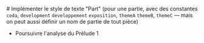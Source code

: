*#* Implémenter le style de texte "Part" (pour une partie, avec des constantes `coda`, `development` `developpement` `exposition`, `themeA` `themeB`, `themeC` — mais on peut aussi définir un nom de partie de tout pièce)

* Poursuivre l'analyse du Prélude 1